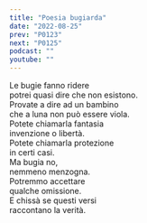 ```yaml
---
title: "Poesia bugiarda"
date: "2022-08-25"
prev: "P0123"
next: "P0125"
podcast: ""
youtube: ""
---
```


Le bugie fanno ridere  
potrei quasi dire che non esistono.  
Provate a dire ad un bambino  
che a luna non può essere viola.  
Potete chiamarla fantasia  
invenzione o libertà.  
Potete chiamarla protezione  
in certi casi.  
Ma bugia no,  
nemmeno menzogna.  
Potremmo accettare  
qualche omissione.  
E chissà se questi versi  
raccontano la verità.
